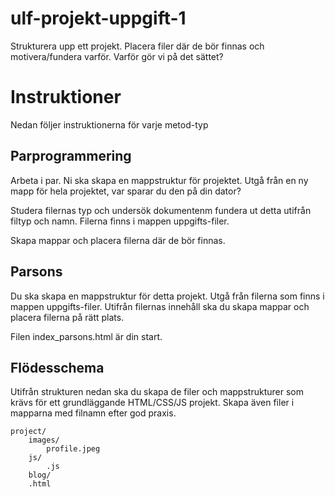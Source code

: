 # ulf-projekt-uppgift-1

Strukturera upp ett projekt. Placera filer där de bör finnas och motivera/fundera varför.
Varför gör vi på det sättet?

# Instruktioner

Nedan följer instruktionerna för varje metod-typ

## Parprogrammering 

Arbeta i par. Ni ska skapa en mappstruktur för projektet.
Utgå från en ny mapp för hela projektet, var sparar du den på din dator?

Studera filernas typ och undersök dokumentenm fundera ut detta utifrån filtyp och namn.
Filerna finns i mappen uppgifts-filer.

Skapa mappar och placera filerna där de bör finnas.

## Parsons

Du ska skapa en mappstruktur för detta projekt.
Utgå från filerna som finns i mappen uppgifts-filer.
Utifrån filernas innehåll ska du skapa mappar och placera filerna på rätt plats.

Filen index_parsons.html är din start.

## Flödesschema

Utifrån strukturen nedan ska du skapa de filer och mappstrukturer som krävs för ett grundläggande HTML/CSS/JS projekt.
Skapa även filer i mapparna med filnamn efter god praxis.

```
project/
    images/
        profile.jpeg
    js/
        .js
    blog/
    .html
```

